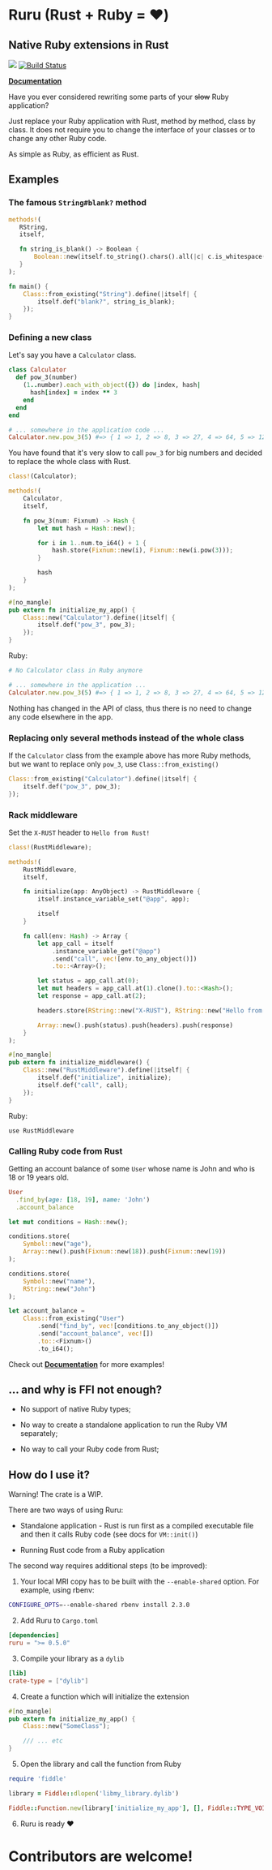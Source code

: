 # Ruru (Rust + Ruby = :heart:)

## Native Ruby extensions in Rust

[![](http://meritbadge.herokuapp.com/ruru)](https://crates.io/crates/ruru) [![Build Status](https://travis-ci.org/d-unseductable/ruru.svg?branch=master)](https://travis-ci.org/d-unseductable/ruru)

**[Documentation](http://d-unseductable.github.io/ruru/ruru/index.html)**

Have you ever considered rewriting some parts of your ~~slow~~ Ruby application?

Just replace your Ruby application with Rust, method by method, class by class. It does not require you
to change the interface of your classes or to change any other Ruby code.

As simple as Ruby, as efficient as Rust.

## Examples

### The famous `String#blank?` method

```rust
methods!(
   RString,
   itself,

   fn string_is_blank() -> Boolean {
       Boolean::new(itself.to_string().chars().all(|c| c.is_whitespace()))
   }
);

fn main() {
    Class::from_existing("String").define(|itself| {
        itself.def("blank?", string_is_blank);
    });
}
```

### Defining a new class

Let's say you have a `Calculator` class.

```ruby
class Calculator
  def pow_3(number)
    (1..number).each_with_object({}) do |index, hash|
      hash[index] = index ** 3
    end
  end
end

# ... somewhere in the application code ...
Calculator.new.pow_3(5) #=> { 1 => 1, 2 => 8, 3 => 27, 4 => 64, 5 => 125 }
```

You have found that it's very slow to call `pow_3` for big numbers and decided to replace the whole class
with Rust.

```rust
class!(Calculator);

methods!(
    Calculator,
    itself,

    fn pow_3(num: Fixnum) -> Hash {
        let mut hash = Hash::new();

        for i in 1..num.to_i64() + 1 {
            hash.store(Fixnum::new(i), Fixnum::new(i.pow(3)));
        }

        hash
    }
);

#[no_mangle]
pub extern fn initialize_my_app() {
    Class::new("Calculator").define(|itself| {
        itself.def("pow_3", pow_3);
    });
}
```

Ruby:

```ruby
# No Calculator class in Ruby anymore

# ... somewhere in the application ...
Calculator.new.pow_3(5) #=> { 1 => 1, 2 => 8, 3 => 27, 4 => 64, 5 => 125 }
```

Nothing has changed in the API of class, thus there is no need to change any code elsewhere in the app.

### Replacing only several methods instead of the whole class

If the `Calculator` class from the example above has more Ruby methods, but we want to
replace only `pow_3`, use `Class::from_existing()`

```rust
Class::from_existing("Calculator").define(|itself| {
    itself.def("pow_3", pow_3);
});
```

### Rack middleware

Set the `X-RUST` header to `Hello from Rust!`

```rust
class!(RustMiddleware);

methods!(
    RustMiddleware,
    itself,

    fn initialize(app: AnyObject) -> RustMiddleware {
        itself.instance_variable_set("@app", app);

        itself
    }

    fn call(env: Hash) -> Array {
        let app_call = itself
            .instance_variable_get("@app")
            .send("call", vec![env.to_any_object()])
            .to::<Array>();

        let status = app_call.at(0);
        let mut headers = app_call.at(1).clone().to::<Hash>();
        let response = app_call.at(2);

        headers.store(RString::new("X-RUST"), RString::new("Hello from Rust!"));

        Array::new().push(status).push(headers).push(response)
    }
);

#[no_mangle]
pub extern fn initialize_middleware() {
    Class::new("RustMiddleware").define(|itself| {
        itself.def("initialize", initialize);
        itself.def("call", call);
    });
}
```

Ruby:

```
use RustMiddleware
```

### Calling Ruby code from Rust

Getting an account balance of some `User` whose name is John and who is 18 or 19 years old.

```ruby
User
  .find_by(age: [18, 19], name: 'John')
  .account_balance
```

```rust
let mut conditions = Hash::new();

conditions.store(
    Symbol::new("age"),
    Array::new().push(Fixnum::new(18)).push(Fixnum::new(19))
);

conditions.store(
    Symbol::new("name"),
    RString::new("John")
);

let account_balance =
    Class::from_existing("User")
        .send("find_by", vec![conditions.to_any_object()])
        .send("account_balance", vec![])
        .to::<Fixnum>()
        .to_i64();
```

Check out **[Documentation](http://d-unseductable.github.io/ruru/ruru/index.html)** for more
examples!

## ... and why is **FFI** not enough?

 - No support of native Ruby types;

 - No way to create a standalone application to run the Ruby VM separately;

 - No way to call your Ruby code from Rust;

## How do I use it?

Warning! The crate is a WIP.

There are two ways of using Ruru:

 - Standalone application - Rust is run first as a compiled executable file and
   then it calls Ruby code (see docs for `VM::init()`)

 - Running Rust code from a Ruby application

The second way requires additional steps (to be improved):

1. Your local MRI copy has to be built with the `--enable-shared` option. For
   example, using rbenv:

  ```bash
  CONFIGURE_OPTS=--enable-shared rbenv install 2.3.0
  ```

2. Add Ruru to `Cargo.toml`

  ```toml
  [dependencies]
  ruru = ">= 0.5.0"
  ```

3. Compile your library as a `dylib`

  ```toml
  [lib]
  crate-type = ["dylib"]
  ```

4. Create a function which will initialize the extension

  ```rust
  #[no_mangle]
  pub extern fn initialize_my_app() {
      Class::new("SomeClass");

      /// ... etc
  }
  ```

5. Open the library and call the function from Ruby

  ```ruby
  require 'fiddle'

  library = Fiddle::dlopen('libmy_library.dylib')

  Fiddle::Function.new(library['initialize_my_app'], [], Fiddle::TYPE_VOIDP).call
  ```

6. Ruru is ready :heart:

# Contributors are welcome!
